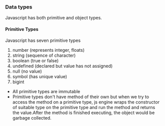 ### Data types
Javascript has both primitive and object types.
#### Primitive Types
Javascript has seven primitive types
1. number (represents integer, floats)
2. string (sequence of character)
3. boolean (true or false)
4. undefined (declared but value has not assigned)
5. null (no value)
6. symbol (has unique value)
7. bigint
* All primitive types are immutable
* Primitive types don't have method of their own but when we try to access the method on a primitive type, js engine wraps the constructor of suitable type on the primitive type and run the method and returns the value.After the method is finished executing, the object would be garbage collected.
